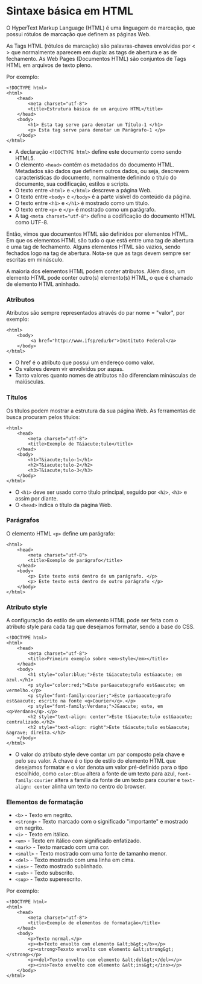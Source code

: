 # Sintaxe básica em HTML

O HyperText Markup Language (HTML) é uma linguagem de marcação, que possui rótulos de marcação que definem as páginas Web.

As Tags HTML (rótulos de marcação) são palavras-chaves envolvidas por < > que normalmente aparecem em dupla: as tags de abertura e as de fechamento. As Web Pages (Documentos HTML) são conjuntos de Tags HTML em arquivos de texto pleno.

Por exemplo:
```
<!DOCTYPE html>
<html>
    <head>
        <meta charset="utf-8">
        <title>Estrutura básica de um arquivo HTML</title>
    </head>
    <body>
        <h1> Esta tag serve para denotar um Título-1 </h1>
        <p> Esta tag serve para denotar um Parágrafo-1 </p>
    </body>
</html>
```

- A declaração `<!DOCTYPE html>` define este documento como sendo HTML5.
- O elemento `<head>` contém os metadados do documento HTML. Metadados são dados que definem outros dados, ou seja, descrevem características do documento, normalmente definindo o título do documento, sua codificação, estilos e scripts.
- O texto entre `<html>` e `</html>` descreve a página Web.
- O texto entre `<body>` e `</body>` é a parte visível do conteúdo da página.
- O texto entre `<h1>` e `</h1>` é mostrado como um título.
- O texto entre `<p>` e `</p>` é mostrado como um parágrafo.
- A tag `<meta charset="utf-8">` define a codificação do documento HTML como UTF-8.

Então, vimos que documentos HTML são definidos por elementos HTML. Em que os elementos HTML são tudo o que está entre uma tag de abertura e uma tag de fechamento. Alguns elementos HTML são vazios, sendo fechados logo na tag de abertura. Nota-se que as tags devem sempre ser escritas em minúsculo.

A maioria dos elementos HTML podem conter atributos. Além disso, um elemento HTML pode conter outro(s) elemento(s) HTML, o que é chamado de elemento HTML aninhado.

### Atributos

Atributos são sempre representados através do par nome = "valor", por exemplo:

```
<html>
    <body>
         <a href="http://www.ifsp/edu/br">Instituto Federal</a>
    </body>
</html>
```
- O href é o atributo que possui um endereço como valor.
- Os valores devem vir envolvidos por aspas.
- Tanto valores quanto nomes de atributos não diferenciam minúsculas de maiúsculas.

### Títulos

Os títulos podem mostrar a estrutura da sua página Web. As ferramentas de busca procuram pelos títulos:

```
<html>
    <head>
        <meta charset="utf-8">
        <title>Exemplo de T&iacute;tulo</title>
    </head>
    <body>
        <h1>T&iacute;tulo-1</h1>
        <h2>T&iacute;tulo-2</h2>
        <h3>T&iacute;tulo-3</h3>
    </body>
</html>
```
- O `<h1>` deve ser usado como título principal, seguido por `<h2>`, `<h3>` e assim por diante.
- O `<head>` indica o título da página Web.

### Parágrafos

O elemento HTML `<p>` define um parágrafo:

```
<html>
    <head>
        <meta charset="utf-8">
        <title>Exemplo de parágrafo</title>
    </head>
    <body>
        <p> Este texto está dentro de um parágrafo. </p>
        <p> Este texto está dentro de outro parágrafo </p>
    </body>
</html>
```

### Atributo style

A configuração do estilo de um elemento HTML pode ser feita com o atributo style para cada tag que desejamos formatar, sendo a base do CSS.

```
<!DOCTYPE html>
<html>
    <head>
        <meta charset="utf-8">
        <title>Primeiro exemplo sobre <em>style</em></title>
    </head>
    <body>
        <h1 style="color:blue;">Este t&iacute;tulo est&aacute; em azul.</h1>
        <p style="color:red;">Este par&aacute;grafo est&aacute; em vermelho.</p>
        <p style="font-family:courier;">Este par&aacute;grafo est&aacute; escrito na fonte <q>Courier</q>.</p>
        <p style="font-family:Verdana;">J&aacute; este, em <q>Verdana</q>.</p>
        <h2 style="text-align: center">Este t&iacute;tulo est&aacute; centralizado.</h2>
        <h2 style="text-align: right">Este t&iacute;tulo est&aacute; &agrave; direita.</h2>
    </body>
</html>
```
- O valor do atributo style deve contar um par composto pela chave e pelo seu valor. A chave é o tipo de estilo do elemento HTML que desejamos formatar e o vlor denota um valor pré-definido para o tipo escolhido, como `color:Blue` altera a fonte de um texto para azul, `font-family:courier` altera a família da fonte de um texto para courier e `text-align: center` alinha um texto no centro do browser.

### Elementos de formatação

- `<b>` - Texto em negrito.
- `<strong>` - Texto marcado com o significado "importante" e mostrado em negrito.
- `<i>` - Texto em itálico.
- `<em>` - Texto em itálico com significado enfatizado.
- `<mark>` - Texto marcado com uma cor.
- `<small>` - Texto mostrado com uma fonte de tamanho menor.
- `<del>` - Texto mostrado com uma linha em cima.
- `<ins>` - Texto mostrado sublinhado.
- `<sub>` - Texto subscrito.
- `<sup>` - Texto superescrito.

Por exemplo:

```
<!DOCTYPE html>
<html>
    <head>
        <meta charset="utf-8">
        <title>Exemplo de elementos de formatação</title>
    </head>
    <body>
        <p>Texto normal.</p>
        <p><b>Texto envolto com elemento &alt;b&gt;</b></p>
        <p><strong>Texxto envolto com elemento &alt;strong&gt;</strong></p>
        <p><del>Texto envolto com elemento &alt;del&gt;</del></p>
        <p><ins>Texto envolto com elemento &alt;ins&gt;</ins></p>
    </body>
</html>
```
